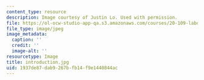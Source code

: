 ```yaml
---
content_type: resource
description: Image courtesy of Justin Lo. Used with permission.
file: https://ol-ocw-studio-app-qa.s3.amazonaws.com/courses/20-109-laboratory-fundamentals-in-biological-engineering-fall-2007/1937de87dab9267bfb14f9e1440844ac_introduction.jpg
file_type: image/jpeg
image_metadata:
  caption: ''
  credit: ''
  image-alt: ''
resourcetype: Image
title: introduction.jpg
uid: 1937de87-dab9-267b-fb14-f9e1440844ac
---
```

